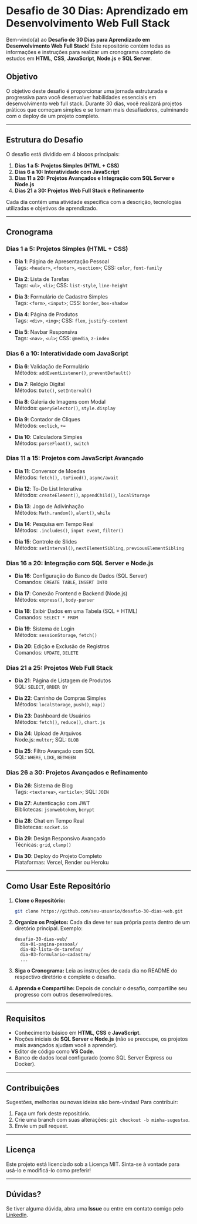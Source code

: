 # Desafio de 30 Dias: Aprendizado em Desenvolvimento Web Full Stack

Bem-vindo(a) ao **Desafio de 30 Dias para Aprendizado em Desenvolvimento Web Full Stack**! Este repositório contém todas as informações e instruções para realizar um cronograma completo de estudos em **HTML**, **CSS**, **JavaScript**, **Node.js** e **SQL Server**.

## Objetivo

O objetivo deste desafio é proporcionar uma jornada estruturada e progressiva para você desenvolver habilidades essenciais em desenvolvimento web full stack. Durante 30 dias, você realizará projetos práticos que começam simples e se tornam mais desafiadores, culminando com o deploy de um projeto completo.

---

## Estrutura do Desafio

O desafio está dividido em 4 blocos principais:

1. **Dias 1 a 5: Projetos Simples (HTML + CSS)**
2. **Dias 6 a 10: Interatividade com JavaScript**
3. **Dias 11 a 20: Projetos Avançados e Integração com SQL Server e Node.js**
4. **Dias 21 a 30: Projetos Web Full Stack e Refinamento**

Cada dia contém uma atividade específica com a descrição, tecnologias utilizadas e objetivos de aprendizado.

---

## Cronograma

### **Dias 1 a 5: Projetos Simples (HTML + CSS)**

- **Dia 1**: Página de Apresentação Pessoal  
  Tags: `<header>`, `<footer>`, `<section>`; CSS: `color`, `font-family`

- **Dia 2**: Lista de Tarefas  
  Tags: `<ul>`, `<li>`; CSS: `list-style`, `line-height`

- **Dia 3**: Formulário de Cadastro Simples  
  Tags: `<form>`, `<input>`; CSS: `border`, `box-shadow`

- **Dia 4**: Página de Produtos  
  Tags: `<div>`, `<img>`; CSS: `flex`, `justify-content`

- **Dia 5**: Navbar Responsiva  
  Tags: `<nav>`, `<ul>`; CSS: `@media`, `z-index`

### **Dias 6 a 10: Interatividade com JavaScript**

- **Dia 6**: Validação de Formulário  
  Métodos: `addEventListener()`, `preventDefault()`

- **Dia 7**: Relógio Digital  
  Métodos: `Date()`, `setInterval()`

- **Dia 8**: Galeria de Imagens com Modal  
  Métodos: `querySelector()`, `style.display`

- **Dia 9**: Contador de Cliques  
  Métodos: `onclick`, `+=`

- **Dia 10**: Calculadora Simples  
  Métodos: `parseFloat()`, `switch`

### **Dias 11 a 15: Projetos com JavaScript Avançado**

- **Dia 11**: Conversor de Moedas  
  Métodos: `fetch()`, `.toFixed()`, `async/await`

- **Dia 12**: To-Do List Interativa  
  Métodos: `createElement()`, `appendChild()`, `localStorage`

- **Dia 13**: Jogo de Adivinhação  
  Métodos: `Math.random()`, `alert()`, `while`

- **Dia 14**: Pesquisa em Tempo Real  
  Métodos: `.includes()`, `input event`, `filter()`

- **Dia 15**: Controle de Slides  
  Métodos: `setInterval()`, `nextElementSibling`, `previousElementSibling`

### **Dias 16 a 20: Integração com SQL Server e Node.js**

- **Dia 16**: Configuração do Banco de Dados (SQL Server)  
  Comandos: `CREATE TABLE`, `INSERT INTO`

- **Dia 17**: Conexão Frontend e Backend (Node.js)  
  Métodos: `express()`, `body-parser`

- **Dia 18**: Exibir Dados em uma Tabela (SQL + HTML)  
  Comandos: `SELECT * FROM`

- **Dia 19**: Sistema de Login  
  Métodos: `sessionStorage`, `fetch()`

- **Dia 20**: Edição e Exclusão de Registros  
  Comandos: `UPDATE`, `DELETE`

### **Dias 21 a 25: Projetos Web Full Stack**

- **Dia 21**: Página de Listagem de Produtos  
  SQL: `SELECT`, `ORDER BY`

- **Dia 22**: Carrinho de Compras Simples  
  Métodos: `localStorage`, `push()`, `map()`

- **Dia 23**: Dashboard de Usuários  
  Métodos: `fetch()`, `reduce()`, `chart.js`

- **Dia 24**: Upload de Arquivos  
  Node.js: `multer`; SQL: `BLOB`

- **Dia 25**: Filtro Avançado com SQL  
  SQL: `WHERE`, `LIKE`, `BETWEEN`

### **Dias 26 a 30: Projetos Avançados e Refinamento**

- **Dia 26**: Sistema de Blog  
  Tags: `<textarea>`, `<article>`; SQL: `JOIN`

- **Dia 27**: Autenticação com JWT  
  Bibliotecas: `jsonwebtoken`, `bcrypt`

- **Dia 28**: Chat em Tempo Real  
  Bibliotecas: `socket.io`

- **Dia 29**: Design Responsivo Avançado  
  Técnicas: `grid`, `clamp()`

- **Dia 30**: Deploy do Projeto Completo  
  Plataformas: Vercel, Render ou Heroku

---

## Como Usar Este Repositório

1. **Clone o Repositório:**  
   ```bash
   git clone https://github.com/seu-usuario/desafio-30-dias-web.git
   ```

2. **Organize os Projetos:** Cada dia deve ter sua própria pasta dentro de um diretório principal. Exemplo:
   ```
   desafio-30-dias-web/
     dia-01-pagina-pessoal/
     dia-02-lista-de-tarefas/
     dia-03-formulario-cadastro/
     ...
   ```

3. **Siga o Cronograma:** Leia as instruções de cada dia no README do respectivo diretório e complete o desafio.

4. **Aprenda e Compartilhe:** Depois de concluir o desafio, compartilhe seu progresso com outros desenvolvedores.

---

## Requisitos

- Conhecimento básico em **HTML**, **CSS** e **JavaScript**.
- Noções iniciais de **SQL Server** e **Node.js** (não se preocupe, os projetos mais avançados ajudam você a aprender).
- Editor de código como **VS Code**.
- Banco de dados local configurado (como SQL Server Express ou Docker).

---

## Contribuições

Sugestões, melhorias ou novas ideias são bem-vindas! Para contribuir:
1. Faça um fork deste repositório.
2. Crie uma branch com suas alterações: `git checkout -b minha-sugestao`.
3. Envie um pull request.

---

## Licença

Este projeto está licenciado sob a Licença MIT. Sinta-se à vontade para usá-lo e modificá-lo como preferir!

---

## Dúvidas?

Se tiver alguma dúvida, abra uma **Issue** ou entre em contato comigo pelo [LinkedIn](#).

